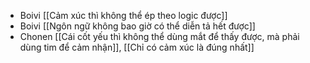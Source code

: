 - Boivi [[Cảm xúc thì không thể ép theo logic được]]
- Boivi [[Ngôn ngữ không bao giờ có thể diễn tả hết được]]
- Chonen [[Cái cốt yếu thì không thể dùng mắt để thấy được, mà phải dùng tim để cảm nhận]], [[Chỉ có cảm xúc là đúng nhất]]